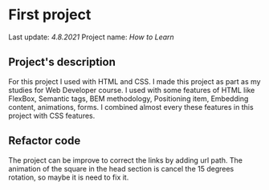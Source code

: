 # First project
Last update: _4.8.2021_
Project name: _How to Learn_

## Project's description
For this project I used with HTML and CSS.
I made this project as part as my studies for Web Developer course.
I used with some features of HTML like FlexBox, Semantic tags, BEM methodology, Positioning item, Embedding content, animations, forms. 
I combined almost every these features in this project with CSS features.

## Refactor code
The project can be improve to correct the links by adding url path.
The animation of the square in the head section is cancel the 15 degrees rotation, so maybe it is need to fix it.
